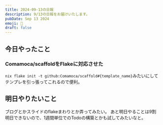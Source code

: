 ```yaml
---
title: 2024-09-13の日報
description: 9/13の日報をお届けいたします。
pubDate: Sep 13 2024
emoji: 🦊
draft: false
---
```


## 今日やったこと

### Comamoca/scaffoldをFlakeに対応させた

`nix flake init -t github:Comamoca/scaffold#{template_name}`みたいにしてテンプレを引っ張ってこれるので便利。

## 明日やりたいこと

ブログとかスライドのflakeまわりとか弄ってみたい。
あと明日やることは9割明日できないので、1週間単位でのTodoの構築とかも試してみたいなと。
